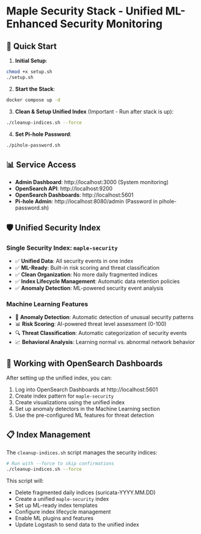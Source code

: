 # Maple Security Stack - Unified ML-Enhanced Security Monitoring

## 🚀 Quick Start

1. **Initial Setup**:
```bash
chmod +x setup.sh
./setup.sh
```

2. **Start the Stack**:
```bash
docker compose up -d
```

3. **Clean & Setup Unified Index** (Important - Run after stack is up):
```bash
./cleanup-indices.sh --force
```

4. **Set Pi-hole Password**:
```bash
./pihole-password.sh
```

## 📊 Service Access

- **Admin Dashboard**: http://localhost:3000 (System monitoring)
- **OpenSearch API**: http://localhost:9200
- **OpenSearch Dashboards**: http://localhost:5601
- **Pi-hole Admin**: http://localhost:8080/admin (Password in pihole-password.sh)

## 🛡️ Unified Security Index

### **Single Security Index: `maple-security`**
- ✅ **Unified Data**: All security events in one index
- ✅ **ML-Ready**: Built-in risk scoring and threat classification  
- ✅ **Clean Organization**: No more daily fragmented indices
- ✅ **Index Lifecycle Management**: Automatic data retention policies
- ✅ **Anomaly Detection**: ML-powered security event analysis

### **Machine Learning Features**
- 🤖 **Anomaly Detection**: Automatic detection of unusual security patterns
- 📊 **Risk Scoring**: AI-powered threat level assessment (0-100)
- 🔍 **Threat Classification**: Automatic categorization of security events
- 📈 **Behavioral Analysis**: Learning normal vs. abnormal network behavior

## 🔧 Working with OpenSearch Dashboards

After setting up the unified index, you can:

1. Log into OpenSearch Dashboards at http://localhost:5601
2. Create index pattern for `maple-security`
3. Create visualizations using the unified index
4. Set up anomaly detectors in the Machine Learning section
5. Use the pre-configured ML features for threat detection

## 📋 Index Management

The `cleanup-indices.sh` script manages the security indices:

```bash
# Run with --force to skip confirmations
./cleanup-indices.sh --force
```

This script will:
- Delete fragmented daily indices (suricata-YYYY.MM.DD)
- Create a unified `maple-security` index
- Set up ML-ready index templates
- Configure index lifecycle management
- Enable ML plugins and features
- Update Logstash to send data to the unified index
